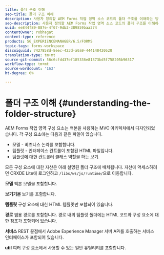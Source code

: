 ```yaml
---
title: 폴더 구조 이해
seo-title: 폴더 구조 이해
description: 사용자 정의할 AEM Forms 작업 영역 소스 코드의 폴더 구조를 이해하는 방법입니다.
seo-description: 사용자 정의할 AEM Forms 작업 영역 소스 코드의 폴더 구조를 이해하는 방법입니다.
uuid: ee844f89-887e-4f07-9db3-389859baa374
contentOwner: robhagat
content-type: reference
products: SG_EXPERIENCEMANAGER/6.5/FORMS
topic-tags: forms-workspace
discoiquuid: 7427858d-8eec-423d-a0a9-444140420620
translation-type: tm+mt
source-git-commit: 56c6cfd437ef185336e81373bd5f758205b96317
workflow-type: tm+mt
source-wordcount: '163'
ht-degree: 0%

---
```



# 폴더 구조 이해 {#understanding-the-folder-structure}

AEM Forms 작업 영역 구성 요소는 백본을 사용하는 MVC 아키텍처에서 디자인되었습니다. 각 구성 요소에는 다음과 같은 파일이 있습니다.

* 모델 - 비즈니스 논리를 포함합니다.
* 템플릿 - 인터페이스 컨트롤이 포함된 HTML 파일입니다.
* 템플릿에 대한 컨트롤러 클래스 역할을 하는 보기.

모든 구성 요소에 대한 자산은 아래 설명된 폴더 구조에 배치됩니다. 자산에 액세스하려면 CRXDE Lite에 로그인하고 `/libs/ws/js/runtime/`으로 이동합니다.

**모델** 백본 모델을 포함합니다.

**보기기본** 보기를 포함합니다.

**템플릿** 구성 요소에 대한 HTML 템플릿만 포함되어 있습니다.

**경로** 범용 경로를 포함합니다. 경로 내의 템플릿 폴더에는 HTML 코드와 구성 요소에 대한 참조가 포함되어 있습니다.

**서비스** REST 끝점에서 Adobe Experience Manager 서버 API를 호출하는 서비스 인터페이스가 포함되어 있습니다.

**util** 여러 구성 요소에서 사용할 수 있는 일반 유틸리티를 포함합니다.
